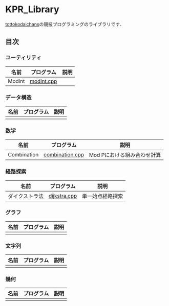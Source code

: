 # KPR_Library

[tottokodaichans](https://atcoder.jp/users/tottokodaichans)の競技プログラミングのライブラリです．

## 目次

### ユーティリティ

| 名前   | プログラム                                                   | 説明 |
| ------ | ------------------------------------------------------------ | ---- |
| Modint | [modint.cpp](https://github.com/IidaTakuma/KPR_Library/blob/master/modint.cpp) |      |

### データ構造

| 名前 | プログラム | 説明 |
| ---- | ---------- | ---- |
|      |            |      |

### 数学

| 名前        | プログラム                                                   | 説明                        |
| ----------- | ------------------------------------------------------------ | --------------------------- |
| Combination | [combination.cpp](https://github.com/IidaTakuma/KPR_Library/blob/master/combination.cpp) | Mod Pにおける組み合わせ計算 |

### 経路探索

| 名前           | プログラム                                                   | 説明             |
| -------------- | ------------------------------------------------------------ | ---------------- |
| ダイクストラ法 | [dijkstra.cpp](https://github.com/IidaTakuma/KPR_Library/blob/master/dijkstra.cpp) | 単一始点経路探索 |

### グラフ

| 名前 | プログラム | 説明 |
| ---- | ---------- | ---- |
|      |            |      |

### 文字列

| 名前 | プログラム | 説明 |
| ---- | ---------- | ---- |
|      |            |      |

### 幾何

| 名前 | プログラム | 説明 |
| ---- | ---------- | ---- |
|      |            |      |